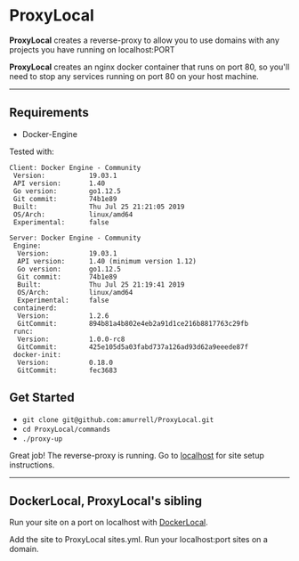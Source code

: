 # ProxyLocal

**ProxyLocal** creates a reverse-proxy to allow you to use domains with any projects you have running on localhost:PORT

**ProxyLocal** creates an nginx docker container that runs on port 80, so you'll need to stop any services running on port 80 on your host machine.

---

## Requirements

- Docker-Engine

Tested with: 

```
Client: Docker Engine - Community
 Version:           19.03.1
 API version:       1.40
 Go version:        go1.12.5
 Git commit:        74b1e89
 Built:             Thu Jul 25 21:21:05 2019
 OS/Arch:           linux/amd64
 Experimental:      false

Server: Docker Engine - Community
 Engine:
  Version:          19.03.1
  API version:      1.40 (minimum version 1.12)
  Go version:       go1.12.5
  Git commit:       74b1e89
  Built:            Thu Jul 25 21:19:41 2019
  OS/Arch:          linux/amd64
  Experimental:     false
 containerd:
  Version:          1.2.6
  GitCommit:        894b81a4b802e4eb2a91d1ce216b8817763c29fb
 runc:
  Version:          1.0.0-rc8
  GitCommit:        425e105d5a03fabd737a126ad93d62a9eeede87f
 docker-init:
  Version:          0.18.0
  GitCommit:        fec3683

```

## Get Started

- `git clone git@github.com:amurrell/ProxyLocal.git`
- `cd ProxyLocal/commands`
- `./proxy-up`

Great job! The reverse-proxy is running. Go to [localhost](http://localhost) for site setup instructions.

---

## DockerLocal, ProxyLocal's sibling

Run your site on a port on localhost with [DockerLocal](https://github.com/amurrell/DockerLocal). 

Add the site to ProxyLocal sites.yml. Run your localhost:port sites on a domain.
